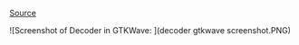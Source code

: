 [Source](https://github.com/khaledhassan/vhdl-examples/tree/master/decoder) 

![Screenshot of Decoder in GTKWave: ](decoder gtkwave screenshot.PNG)

